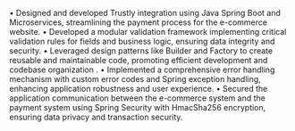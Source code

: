 • Designed and developed Trustly integration using Java Spring Boot and Microservices, streamlining the payment
process for the e-commerce website.
• Developed a modular validation framework implementing critical validation rules for fields and business logic,
ensuring data integrity and security.
• Leveraged design patterns like Builder and Factory to create reusable and maintainable code, promoting efficient
development and codebase organization .
• Implemented a comprehensive error handling mechanism with custom error codes and Spring exception handling,
enhancing application robustness and user experience.
• Secured the application communication between the e-commerce system and the payment system using Spring
Security with HmacSha256 encryption, ensuring data privacy and transaction security.
